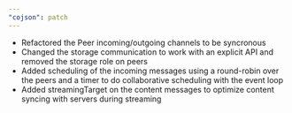 ```yaml
---
"cojson": patch
---
```


- Refactored the Peer incoming/outgoing channels to be syncronous
- Changed the storage communication to work with an explicit API and removed the storage role on peers
- Added scheduling of the incoming messages using a round-robin over the peers and a timer to do collaborative scheduling with the event loop
- Added streamingTarget on the content messages to optimize content syncing with servers during streaming
